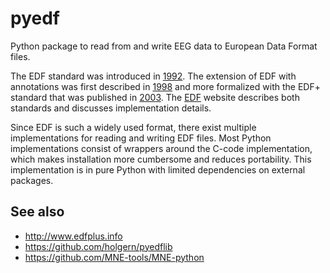 # pyedf

Python package to read from and write EEG data to European Data Format files.

The EDF standard was introduced in [1992](https://doi.org/10.1016/0013-4694(92)90009-7). The extension of EDF with annotations was first described in [1998](https://doi.org/10.1016/S0013-4694(98)00029-7) and more formalized with the EDF+ standard that was published in [2003](https://doi.org/10.1016/S1388-2457(03)00123-8). The [EDF](http://www.edfplus.info) website describes both standards and discusses implementation details.

Since EDF is such a widely used format, there exist multiple implementations for reading and writing EDF files. Most Python implementations consist of wrappers around the C-code implementation, which makes installation more cumbersome and reduces portability. This implementation is in pure Python with limited dependencies on external packages.

## See also
  - http://www.edfplus.info
  - https://github.com/holgern/pyedflib
  - https://github.com/MNE-tools/MNE-python
